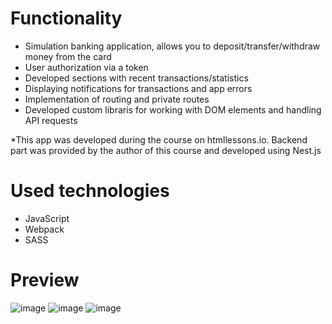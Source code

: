 # Functionality
- Simulation banking application, allows you to deposit/transfer/withdraw money from the card
- User authorization via a token 
- Developed sections with recent transactions/statistics
- Displaying notifications for transactions and app errors
- Implementation of routing and private routes
- Developed custom libraris for working with DOM elements and handling API requests

*This app was developed during the course on htmllessons.io. 
Backend part was provided by the author of this course and developed using Nest.js

# Used technologies
- JavaScript
- Webpack
- SASS

# Preview
![image](https://github.com/user-attachments/assets/e63c70c6-aa9f-437e-944d-5dd44c166863)
![image](https://github.com/user-attachments/assets/8c830d06-e5bd-4fd1-8e1f-2876c96e9cc0)
![image](https://github.com/user-attachments/assets/c24230f0-4ef0-4c5c-98a0-95c3927c8d46)


